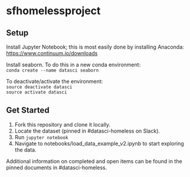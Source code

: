 # sfhomelessproject

## Setup

Install Jupyter Notebook; this is most easily done by installing Anaconda: https://www.continuum.io/downloads

Install seaborn. To do this in a new conda environment:  
```conda create --name datasci seaborn```

To deactivate/activate the environment:  
```source deactivate datasci```  
```source activate datasci```

## Get Started

1. Fork this repository and clone it locally.
2. Locate the dataset (pinned in #datasci-homeless on Slack).
3. Run ```jupyter notebook```
4. Navigate to notebooks/load_data_example_v2.ipynb to start exploring the data.

Additional information on completed and open items can be found in the pinned documents in #datasci-homeless.
